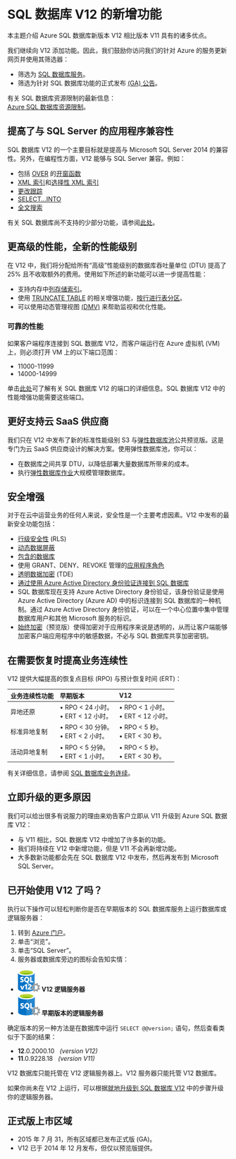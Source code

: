 <properties 
	pageTitle="SQL 数据库 V12 的新增功能 | Microsoft Azure" 
	description="介绍云中使用 Azure SQL 数据库的业务系统在升级到版本 V12 后为何能够受益。" 
	services="sql-database" 
	documentationCenter="" 
	authors="MightyPen" 
	manager="jeffreyg" 
	editor=""/>


<tags 
	ms.service="sql-database" 
	ms.date="11/11/2015" 
	wacn.date="01/29/2016"/>


# SQL 数据库 V12 的新增功能


本主题介绍 Azure SQL 数据库新版本 V12 相比版本 V11 具有的诸多优点。


我们继续向 V12 添加功能。因此，我们鼓励你访问我们的针对 Azure 的服务更新网页并使用其筛选器：


- 筛选为 [SQL 数据库服务](http://azure.microsoft.com/updates/?service=sql-database)。
- 筛选为针对 SQL 数据库功能的正式发布 [(GA) 公告](http://azure.microsoft.com/updates/?service=sql-database&update-type=general-availability)。


有关 SQL 数据库资源限制的最新信息：<br/>[Azure SQL 数据库资源限制](/documentation/articles/sql-database-resource-limits)。


## 提高了与 SQL Server 的应用程序兼容性


SQL 数据库 V12 的一个主要目标就是提高与 Microsoft SQL Server 2014 的兼容性。另外，在编程性方面，V12 能够与 SQL Server 兼容。例如：


- 包括 [OVER](http://msdn.microsoft.com/zh-cn/library/ms189461.aspx) 的[开窗函数](http://msdn.microsoft.com/zh-cn/library/bb934097.aspx) 
- [XML 索引](http://msdn.microsoft.com/zh-cn/library/bb934097.aspx)和[选择性 XML 索引](http://msdn.microsoft.com/zh-cn/library/jj670104.aspx)
- [更改跟踪](http://msdn.microsoft.com/zh-cn/library/bb933875.aspx)
- [SELECT...INTO](http://msdn.microsoft.com/zh-cn/library/ms188029.aspx)
- [全文搜索](http://msdn.microsoft.com/zh-cn/library/ms142571.aspx)


有关 SQL 数据库尚不支持的少部分功能，请参阅[此处](/documentation/articles/sql-database-transact-sql-information)。


## 更高级的性能，全新的性能级别


在 V12 中，我们将分配给所有“高级”性能级别的数据库吞吐量单位 (DTU) 提高了 25% 且不收取额外的费用。使用如下所述的新功能可以进一步提高性能：


- 支持内存中[列存储索引](http://msdn.microsoft.com/zh-cn/library/gg492153.aspx)。
- 使用 [TRUNCATE TABLE](http://msdn.microsoft.com/zh-cn/library/ms177570.aspx) 的相关增强功能，[按行进行表分区](http://msdn.microsoft.com/zh-cn/library/ms187802.aspx)。
- 可以使用动态管理视图 [(DMV)](http://msdn.microsoft.com/zh-cn/library/ms188754.aspx) 来帮助监视和优化性能。


### 可靠的性能


如果客户端程序连接到 SQL 数据库 V12，而客户端运行在 Azure 虚拟机 (VM) 上，则必须打开 VM 上的以下端口范围：

- 11000-11999
- 14000-14999


单击[此处](/documentation/articles/sql-database-develop-direct-route-ports-adonet-v12)可了解有关 SQL 数据库 V12 的端口的详细信息。SQL 数据库 V12 中的性能增强功能需要这些端口。


## 更好支持云 SaaS 供应商


我们只在 V12 中发布了新的标准性能级别 S3 与[弹性数据库池](/documentation/articles/sql-database-elastic-pool)公共预览版。这是专门为云 SaaS 供应商设计的解决方案。使用弹性数据库池，你可以：


- 在数据库之间共享 DTU，以降低部署大量数据库所带来的成本。
- 执行[弹性数据库作业](/documentation/articles/sql-database-elastic-jobs-overview)大规模管理数据库。


## 安全增强


对于在云中运营业务的任何人来说，安全性是一个主要考虑因素。V12 中发布的最新安全功能包括：


- [行级安全性](http://msdn.microsoft.com/zh-cn/library/dn765131.aspx) (RLS)
- [动态数据屏蔽](/documentation/articles/sql-database-dynamic-data-masking-get-started)
- [包含的数据库](http://msdn.microsoft.com/zh-cn/library/ff929188.aspx)
- 使用 GRANT、DENY、REVOKE 管理的[应用程序角色](http://msdn.microsoft.com/zh-cn/library/ms190998.aspx)
- [透明数据加密](http://msdn.microsoft.com/zh-cn/library/0bf7e8ff-1416-4923-9c4c-49341e208c62.aspx) (TDE)
- [通过使用 Azure Active Directory 身份验证连接到 SQL 数据库](/documentation/articles/sql-database-aad-authentication)
 - SQL 数据库现在支持 Azure Active Directory 身份验证，该身份验证是使用 Azure Active Directory (Azure AD) 中的标识连接到 SQL 数据库的一种机制。通过 Azure Active Directory 身份验证，可以在一个中心位置中集中管理数据库用户和其他 Microsoft 服务的标识。
- [始终加密](https://msdn.microsoft.com/zh-cn/library/mt163865.aspx)（预览版）使得加密对于应用程序来说是透明的，从而让客户端能够加密客户端应用程序中的敏感数据，不必与 SQL 数据库共享加密密钥。


## 在需要恢复时提高业务连续性


V12 提供大幅提高的恢复点目标 (RPO) 与预计恢复时间 (ERT)：


| 业务连续性功能 | 早期版本 | V12 |
| :-- | :-- | :-- |
| 异地还原 | • RPO < 24 小时。<br/>• ERT < 12 小时。 | • RPO < 1 小时。<br/>• ERT < 12 小时。 |
| 标准异地复制 | • RPO < 30 分钟。<br/>• ERT < 2 小时。 | • RPO < 5 秒。<br/>• ERT < 30 秒。 |
| 活动异地复制 | • RPO < 5 分钟。<br/>• ERT < 1 小时。 | • RPO < 5 秒。<br/>• ERT < 30 秒。 |


有关详细信息，请参阅 [SQL 数据库业务连续](/documentation/articles/sql-database-business-continuity)。


## 立即升级的更多原因


我们可以给出很多有说服力的理由来劝告客户立即从 V11 升级到 Azure SQL 数据库 V12：


- 与 V11 相比，SQL 数据库 V12 中增加了许多新的功能。
- 我们将持续在 V12 中新增功能，但是 V11 不会再新增功能。
- 大多数新功能都会先在 SQL 数据库 V12 中发布，然后再发布到 Microsoft SQL Server。


## 已开始使用 V12 了吗？


执行以下操作可以轻松判断你是否在早期版本的 SQL 数据库服务上运行数据库或逻辑服务器：


1. 转到 [Azure 门户](http://manage.windowsazure.cn)。
2. 单击“浏览”。
3. 单击“SQL Server”。
4. 服务器或数据库旁边的图标会告知实情：
 - ![V12 服务器的图标](./media/sql-database-v12-whats-new/v12_icon.png) **V12 逻辑服务器**
 - ![早期版本服务器的图标](./media/sql-database-v12-whats-new/earlier_icon.png) **早期版本的逻辑服务器**


确定版本的另一种方法是在数据库中运行 `SELECT @@version;` 语句，然后查看类似于下面的结果：


- **12**.0.2000.10 &nbsp; *(version V12)*
- **11**.0.9228.18 &nbsp; *(version V11)*


V12 数据库只能托管在 V12 逻辑服务器上。V12 服务器只能托管 V12 数据库。


如果你尚未在 V12 上运行，可以根据[就地升级到 SQL 数据库 V12](/documentation/articles/sql-database-v12-upgrade) 中的步骤升级你的逻辑服务器。


## <a name="V12AzureSqlDbPreviewGaTable"></a> 正式版上市区域


- 2015 年 7 月 31，所有区域都已发布正式版 (GA)。
- V12 已于 2014 年 12 月发布，但仅以预览版提供。

<!---HONumber=Mooncake_0118_2016-->
